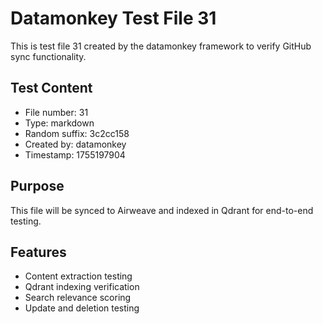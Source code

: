 # Datamonkey Test File 31

This is test file 31 created by the datamonkey framework to verify GitHub sync functionality.

## Test Content
- File number: 31
- Type: markdown
- Random suffix: 3c2cc158
- Created by: datamonkey
- Timestamp: 1755197904

## Purpose
This file will be synced to Airweave and indexed in Qdrant for end-to-end testing.

## Features
- Content extraction testing
- Qdrant indexing verification
- Search relevance scoring
- Update and deletion testing
